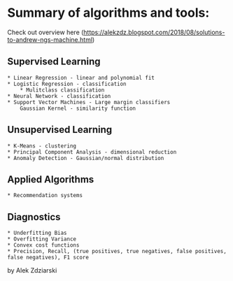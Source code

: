 # Summary of algorithms and tools:

Check out overview here (https://alekzdz.blogspot.com/2018/08/solutions-to-andrew-ngs-machine.html)

## Supervised Learning
	* Linear Regression - linear and polynomial fit
	* Logistic Regression - classification
		* Mulitclass classification
	* Neural Network - classification
	* Support Vector Machines - Large margin classifiers
		Gaussian Kernel - similarity function

## Unsupervised Learning
	* K-Means - clustering
	* Principal Component Analysis - dimensional reduction
	* Anomaly Detection - Gaussian/normal distribution

## Applied Algorithms
	* Recommendation systems

## Diagnostics
	* Underfitting Bias
	* Overfitting Variance
	* Convex cost functions
	* Precision, Recall, (true positives, true negatives, false positives, false negatives), F1 score

by Alek Zdziarski
